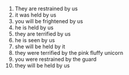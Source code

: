 1. They are restrained by us
1. it was held by us
1. you will be frightened by us
1. he is held by us
1. they are terrified by us
1. he is seen by us
1. she will be held by it
1. they were terrified by the pink fluffy unicorn
1. you were restrained by the guard
1. they will be held by us   
